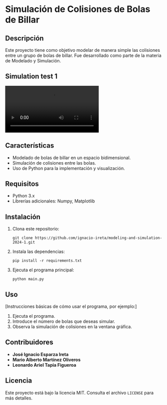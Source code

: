 # Simulación de Colisiones de Bolas de Billar

## Descripción

Este proyecto tiene como objetivo modelar de manera simple las colisiones entre un grupo de bolas de billar. Fue desarrollado como parte de la materia de Modelado y Simulación.

## Simulation test 1
![](videos/simulation_test1.webm)

## Características

- Modelado de bolas de billar en un espacio bidimensional.
- Simulación de colisiones entre las bolas.
- Uso de Python para la implementación y visualización.

## Requisitos

- Python 3.x
- Librerías adicionales: Numpy, Matplotlib

## Instalación

1. Clona este repositorio:
   ```
   git clone https://github.com/ignacio-ireta/modeling-and-simulation-2024-1.git
   ```

2. Instala las dependencias:
   ```
   pip install -r requirements.txt
   ```

3. Ejecuta el programa principal:
   ```
   python main.py
   ```

## Uso

[Instrucciones básicas de cómo usar el programa, por ejemplo:]

1. Ejecuta el programa.
2. Introduce el número de bolas que deseas simular.
3. Observa la simulación de colisiones en la ventana gráfica.

## Contribuidores

- **José Ignacio Esparza Ireta**
- **Mario Alberto Martínez Oliveros**
- **Leonardo Ariel Tapia Figueroa**

## Licencia

Este proyecto está bajo la licencia MIT. Consulta el archivo `LICENSE` para más detalles.
